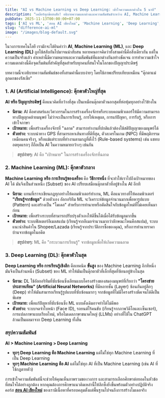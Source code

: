 ```yaml
---
title: "AI vs Machine Learning vs Deep Learning: เข้าใจความแตกต่างใน 5 นาที"
description: "เคลียร์ทุกข้อสงสัย! อธิบายความแตกต่างและความสัมพันธ์ระหว่าง AI, Machine Learning (ML), และ Deep Learning (DL) แบบเข้าใจง่าย พร้อมตัวอย่างที่เห็นภาพชัด"
pubDate: 2025-11-13T00:00:00+07:00
tags: ['AI vs ML', 'สอน AI เชียงใหม่', 'Machine Learning', 'Deep Learning', 'ความแตกต่าง AI ML']
slug: "difference-ai-ml"
image: "/images/blog-default.svg"
---
```


ในวงการเทคโนโลยี เรามักจะได้ยินคำว่า **AI**, **Machine Learning (ML)**, และ **Deep Learning (DL)** ถูกใช้สลับกันไปมาจนน่าสับสน หลายคนอาจคิดว่าทั้งสามคำนี้คือสิ่งเดียวกัน แต่ในความเป็นจริงแล้ว คำเหล่านี้มีความหมายและความสัมพันธ์ที่แตกต่างกันอย่างชัดเจน การทำความเข้าใจความแตกต่างนี้คือจุดเริ่มต้นที่สำคัญที่สุดสำหรับทุกคนที่สนใจในโลกของปัญญาประดิษฐ์

บทความนี้จะอธิบายความสัมพันธ์ของทั้งสามคำนี้แบบง่ายๆ โดยใช้ภาพเปรียบเทียบเหมือน "ตุ๊กตาแม่ลูกดกของรัสเซีย"

### 1. AI (Artificial Intelligence): ตุ๊กตาตัวใหญ่ที่สุด

**AI หรือ ปัญญาประดิษฐ์** คือแนวคิดที่กว้างที่สุด เป็นเหมือนตุ๊กตาตัวนอกสุดที่ห่อหุ้มทุกอย่างไว้ข้างใน

- **นิยาม:** AI คือศาสตร์และวิศวกรรมในการสร้างเครื่องจักรหรือระบบคอมพิวเตอร์ให้มีความสามารถทางปัญญาคล้ายมนุษย์ ไม่ว่าจะเป็นการเรียนรู้, การให้เหตุผล, การแก้ปัญหา, การรับรู้, หรือการเข้าใจภาษา
- **เป้าหมาย:** เพื่อสร้างเครื่องจักรที่ "ฉลาด" สามารถทำงานที่ปกติแล้วต้องใช้สติปัญญาของมนุษย์ได้
- **ตัวอย่าง:** ระบบนำทาง GPS ที่สามารถหาเส้นทางที่ดีที่สุด, ตัวละครในเกม (NPC) ที่มีพฤติกรรมเหมือนคนจริงๆ, หรือแม้แต่ระบบที่ทำงานตามกฎที่ตั้งไว้ (Rule-based systems) เช่น แชทบอตยุคแรกๆ ก็ถือเป็น AI ในความหมายกว้างๆ เช่นกัน

> **สรุปง่ายๆ:** AI คือ "เป้าหมาย" ในการสร้างเครื่องจักรที่ฉลาด

### 2. Machine Learning (ML): ตุ๊กตาตัวกลาง

**Machine Learning หรือ การเรียนรู้ของเครื่อง** คือ **วิธีการหนึ่ง** ที่จะทำให้เราไปถึงเป้าหมายของ AI ได้ มันจึงเป็นส่วนหนึ่ง (Subset) ของ AI เปรียบเสมือนตุ๊กตาตัวที่อยู่ข้างใน AI อีกที

- **นิยาม:** แทนที่เราจะเขียนกฎทุกอย่างให้คอมพิวเตอร์ทำงาน, ML คือแนวทางที่ให้คอมพิวเตอร์ **"เรียนรู้จากข้อมูล"** ด้วยตัวเอง อัลกอริทึม ML จะวิเคราะห์ข้อมูลจำนวนมากเพื่อหารูปแบบ (Pattern) และสร้างเป็น "โมเดล" สำหรับการทำนายหรือตัดสินใจกับข้อมูลใหม่ที่ไม่เคยเห็นมาก่อน
- **เป้าหมาย:** เพื่อสร้างระบบที่สามารถปรับปรุงตัวเองให้ดีขึ้นได้เมื่อได้รับข้อมูลมากขึ้น
- **ตัวอย่าง:** ระบบฟิลเตอร์อีเมลสแปม (เรียนรู้จากอีเมลจำนวนมากว่าลักษณะไหนคือสแปม), ระบบแนะนำสินค้าใน Shopee/Lazada (เรียนรู้จากประวัติการซื้อของคุณ), หรือการทำนายราคาบ้านจากข้อมูลในอดีต

> **สรุปง่ายๆ:** ML คือ "กระบวนการเรียนรู้" จากข้อมูลเพื่อให้เกิดความฉลาด

### 3. Deep Learning (DL): ตุ๊กตาตัวในสุด

**Deep Learning หรือ การเรียนรู้เชิงลึก** คือเทคนิค **ขั้นสูง** ของ Machine Learning อีกทีหนึ่ง มันจึงเป็นส่วนหนึ่ง (Subset) ของ ML ทำให้มันเป็นตุ๊กตาตัวที่เล็กที่สุดที่ซ้อนอยู่ข้างในสุด

- **นิยาม:** DL ใช้อัลกอริทึมที่ซับซ้อนซึ่งเลียนแบบโครงสร้างของสมองมนุษย์ที่เรียกว่า **"โครงข่ายประสาทเทียม" (Artificial Neural Networks)** ที่มีหลายชั้น (Layer) ซ้อนกันอยู่ลึกๆ (Deep) ทำให้มันสามารถเรียนรู้รูปแบบที่ซับซ้อนมากๆ จากข้อมูลที่ไม่มีโครงสร้างชัดเจนได้ดีเป็นพิเศษ
- **เป้าหมาย:** เพื่อแก้ปัญหาที่ซับซ้อนซึ่ง ML แบบดั้งเดิมอาจทำได้ไม่ดีพอ
- **ตัวอย่าง:** ระบบจดจำใบหน้า (Face ID), รถยนต์ไร้คนขับ (เรียนรู้จากภาพวิดีโอและเซ็นเซอร์), การแปลภาษาแบบเรียลไทม์, หรือโมเดลภาษาขนาดใหญ่ (LLMs) อย่างที่ใช้ใน ChatGPT ล้วนเป็นผลมาจาก Deep Learning ทั้งสิ้น

### สรุปความสัมพันธ์

**AI > Machine Learning > Deep Learning**

- **ทุกๆ Deep Learning คือ Machine Learning** แต่ไม่ใช่ทุก Machine Learning ที่เป็น Deep Learning
- **ทุกๆ Machine Learning คือ AI** แต่ไม่ใช่ทุก AI ที่เป็น Machine Learning (เช่น AI ที่ใช้กฎตายตัว)

การเข้าใจความสัมพันธ์นี้จะช่วยให้คุณเห็นภาพรวมของวงการ และสามารถเลือกศึกษาต่อยอดในหัวข้อที่สนใจได้อย่างถูกต้อง หากคุณต้องการศึกษาแนวคิดเหล่านี้ให้ลึกซึ้งยิ่งขึ้นพร้อมตัวอย่างปฏิบัติจริง คอร์ส **[สอน AI เชียงใหม่](https://www.aiunlockinnovations.com/)** ของเรามีเนื้อหาที่ครอบคลุมตั้งแต่พื้นฐานไปจนถึงการสร้างโมเดลจริง
